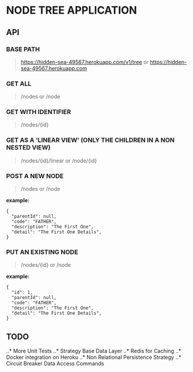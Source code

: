 # NODE TREE APPLICATION

## API

### BASE PATH
> https://hidden-sea-49567.herokuapp.com/v1/tree or https://hidden-sea-49567.herokuapp.com

### GET ALL
> /nodes or /node

### GET WITH IDENTIFIER
> /nodes/{id}

### GET AS A 'LINEAR VIEW' (ONLY THE CHILDREN IN A NON NESTED VIEW)
> /nodes/{id}/linear or /node/{id}

### POST A NEW NODE
> /nodes or /node

**example:**
```
{
  "parentId": null,
  "code": "FATHER",
  "description": "The First One",
  "detail": "The First One Details",
}
```

### PUT AN EXISTING NODE
> /nodes/{id} or /node

**example:**
```
{
  "id": 1,
  "parentId": null,
  "code": "FATHER",
  "description": "The First One",
  "detail": "The First One Details",
}
```

## TODO
..* More Unit Tests
..* Strategy Base Data Layer
..* Redis for Caching
..* Docker integration on Heroku
..* Non Relational Persistence Strategy
..* Circuit Breaker Data Access Commands

